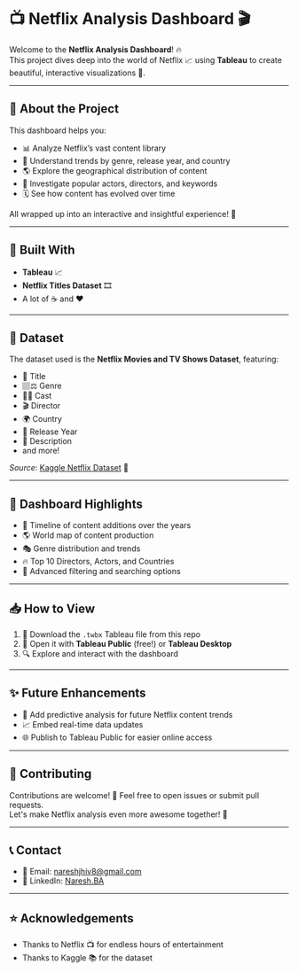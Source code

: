 # 📺 Netflix Analysis Dashboard 🎬

Welcome to the **Netflix Analysis Dashboard**! 🔥  
This project dives deep into the world of Netflix 📈 using **Tableau** to create beautiful, interactive visualizations 🎨.

---

## 🚀 About the Project

This dashboard helps you:

- 📊 Analyze Netflix’s vast content library
- 🧐 Understand trends by genre, release year, and country
- 🌎 Explore the geographical distribution of content
- 🧵️ Investigate popular actors, directors, and keywords
- 🗓️ See how content has evolved over time

All wrapped up into an interactive and insightful experience! 🎯

---

## 🚰 Built With

- **Tableau** 📈
- **Netflix Titles Dataset** 🎞️
- A lot of ☕ and ❤️

---

## 📂 Dataset

The dataset used is the **Netflix Movies and TV Shows Dataset**, featuring:

- 🎥 Title
- 🏽‍⚖️ Genre
- 👨‍🎤 Cast
- 🎬 Director
- 🌍 Country
- 📅 Release Year
- 📝 Description
- and more!

_Source_: [Kaggle Netflix Dataset](https://www.kaggle.com/datasets/shivamb/netflix-shows) 🔗

---

## 📸 Dashboard Highlights

- 📅 Timeline of content additions over the years
- 🌎 World map of content production
- 🎭 Genre distribution and trends
- 🔥 Top 10 Directors, Actors, and Countries
- 🧵️ Advanced filtering and searching options

---

## 📥 How to View

1. 📁 Download the `.twbx` Tableau file from this repo
2. 🚀 Open it with **Tableau Public** (free!) or **Tableau Desktop**
3. 🔍 Explore and interact with the dashboard

---

## ✨ Future Enhancements

- 🤖 Add predictive analysis for future Netflix content trends
- 📈 Embed real-time data updates
- 🌐 Publish to Tableau Public for easier online access

---

## 🤝 Contributing

Contributions are welcome! 🚰 Feel free to open issues or submit pull requests.  
Let's make Netflix analysis even more awesome together! 🙌

---

## 📞 Contact

- 📧 Email: nareshjhiv8@gmail.com
- 💼 LinkedIn: [Naresh.BA](www.linkedin.com/in/naresh-b-a-448b7929b)

---

## ⭐ Acknowledgements

- Thanks to Netflix 📺 for endless hours of entertainment
- Thanks to Kaggle 📚 for the dataset

